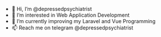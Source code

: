 - 👋 Hi, I’m @depressedpsychiatrist
- 👀 I’m interested in Web Application Development
- 🌱 I’m currently improving my Laravel and Vue Programming
- 📫 Reach me on telegram @depressedpsychiatrist


